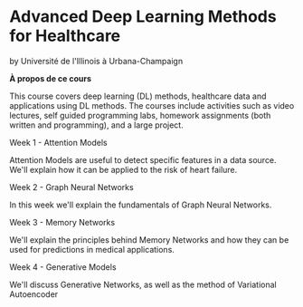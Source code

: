 # Advanced Deep Learning Methods for Healthcare

by Université de l'Illinois à Urbana-Champaign

**À propos de ce cours**

This course covers deep learning (DL) methods, healthcare data and applications using DL methods. The courses include activities such as video lectures, self guided programming labs, homework assignments (both written and programming), and a large project.



Week 1 - Attention Models

Attention Models are useful to detect specific features in a data source. We'll explain how it can be applied to the risk of heart failure.


Week 2 - Graph Neural Networks

In this week we'll explain the fundamentals of Graph Neural Networks.


Week 3 - Memory Networks

We'll explain the principles behind Memory Networks and how they can be used for predictions in medical applications.


Week 4 - Generative Models

We'll discuss Generative Networks, as well as the method of Variational Autoencoder
